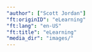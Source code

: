 ```yaml
---
"author": ["Scott Jordan"]
"ft:originID": "eLearning"
"ft:lang": "en-US"
"ft:title": "eLearning"
"media_dir": "images/"
---
```

